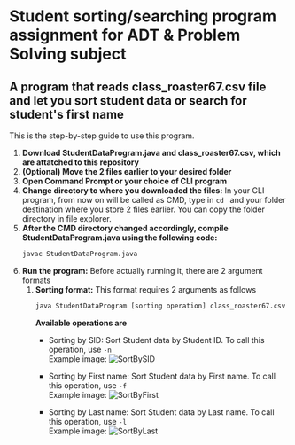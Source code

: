 # Student sorting/searching program assignment for ADT & Problem Solving subject
## A program that reads class_roaster67.csv file and let you sort student data or search for student's first name
This is the step-by-step guide to use this program.

1. **Download StudentDataProgram.java and class_roaster67.csv, which are attatched to this repository**
2. **(Optional) Move the 2 files earlier to your desired folder**
3. **Open Command Prompt or your choice of CLI program**
4. **Change directory to where you downloaded the files:** In your CLI program, from now on will be called as CMD, type in `cd ` and your folder destination where you store 2 files earlier. You can copy the folder directory in file explorer.
5. **After the CMD directory changed accordingly, compile StudentDataProgram.java using the following code:**
    ```bash
    javac StudentDataProgram.java
    ```
6. **Run the program:** Before actually running it, there are 2 argument formats<br>
    1. **Sorting format:** This format requires 2 arguments as follows
        ```bash
        java StudentDataProgram [sorting operation] class_roaster67.csv
        ```
        **Available operations are**
        - Sorting by SID: Sort Student data by Student ID. To call this operation, use `-n`<br>
        Example image: ![SortBySID](https://drive.google.com/uc?export=view&id=1ZGH30yh7iNzUMCdlR5IiYws2ZDvFVUxy)

        - Sorting by First name: Sort Student data by First name. To call this operation, use `-f`<br>
        Example image: ![SortByFirst](https://drive.google.com/uc?export=view&id=1N4D_EX5yTF4x9eiEOUmRWIs5ufiwIIE-)

        - Sorting by Last name: Sort Student data by Last name. To call this operation, use `-l`<br>
        Example image: ![SortByLast](https://drive.google.com/uc?export=view&id=1a9B6pHsHqVMWzML_ahWBGSMpZt2vyX5S)
